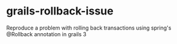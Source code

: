 # grails-rollback-issue
Reproduce a problem with rolling back transactions using spring's @Rollback annotation in grails 3
